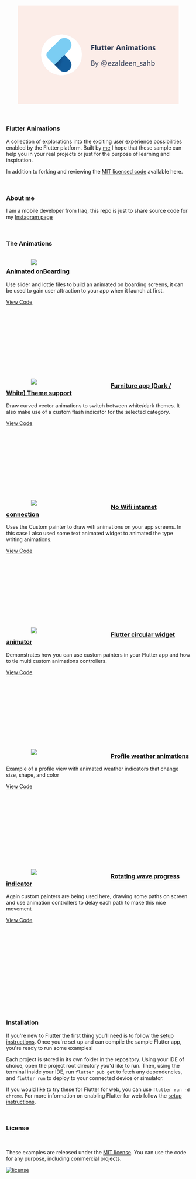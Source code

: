 
<br />
<p align="center"><img src="assets\sceen.jpg" width="440px"/></p>
<br />

### Flutter Animations

A collection of explorations into the exciting user experience possibilities enabled by the Flutter platform.
Built by [me](https://ezaldeensahb.link)
I hope that these sample can help you in your real projects or just for the purpose of learning and inspiration.

In addition to forking and reviewing the [MIT licensed code](LICENSE.md) available here.

<br/>

### About me

I am a mobile developer from Iraq, this repo is just to share source code for my [Instagram page](https://www.instagram.com/ezaldeen_sahb/)

<br/>

### The Animations

<br />  
<a href="https://github.com/Ezaldeen99/Flutter-animations/tree/main/animated_onboarding"><img align="left" hspace=68 src="https://github.com/Ezaldeen99/Flutter-animations/blob/main/assets/on_boarding_3.gif" width="150"/></a>
<a href="https://github.com/Ezaldeen99/Flutter-animations/tree/main/animated_onboarding"><h3>Animated onBoarding</h3></a>
<p>Use slider and lottie files to build an animated on boarding screens, it can be used to gain user attraction to your app when it launch at first. </p>
<a href="https://github.com/Ezaldeen99/Flutter-animations/tree/main/animated_onboarding">View Code</a>
<br/><br/><br/><br/><br/><br/><br/><br/><br/><br/><br/><br/>

<a href="https://github.com/Ezaldeen99/Flutter-animations/tree/main/furniture_app"><img align="left" hspace=68 src="https://github.com/Ezaldeen99/Flutter-animations/blob/main/assets/dark_theme.gif" width="150" /></a>
<a href="https://github.com/Ezaldeen99/Flutter-animations/tree/main/furniture_app"><h3>Furniture app (Dark / White) Theme support</h3></a>
<p>Draw curved vector animations to switch between white/dark themes. It also make use of a custom flash indicator for the selected category.</p>
<a href="https://github.com/Ezaldeen99/Flutter-animations/tree/main/furniture_app">View Code</a>
<br/><br/><br/><br/><br/><br/><br/><br/><br/><br/><br/><br/>

<a href="https://github.com/Ezaldeen99/Flutter-animations/tree/main/no_wifi"><img align="left" hspace=68 src="https://github.com/Ezaldeen99/Flutter-animations/blob/main/assets/no_wifi.gif" width="150" /></a>
<a href="https://github.com/Ezaldeen99/Flutter-animations/tree/main/no_wifi"><h3>No Wifi internet connection</h3></a>
<p>Uses the Custom painter to draw wifi animations on your app screens. In this case I also used some text animated widget to animated the type writing animations.</p>
<a href="https://github.com/Ezaldeen99/Flutter-animations/tree/main/no_wifi">View Code</a>
<br/><br/><br/><br/><br/><br/><br/><br/><br/><br/><br/><br/>


<a href="https://github.com/Ezaldeen99/flutter_circular_animator"><img align="left" hspace=68 src="https://github.com/Ezaldeen99/Flutter-animations/blob/main/assets/widget_animator.gif" width="150" /></a>
<a href="https://github.com/Ezaldeen99/flutter_circular_animator"><h3>Flutter circular widget animator</h3></a>
<p>Demonstrates how you can use custom painters in your Flutter app and how to tie multi custom animations controllers.</p>
<a href="https://github.com/Ezaldeen99/flutter_circular_animator">View Code</a>
<br/><br/><br/><br/><br/><br/><br/><br/><br/><br/><br/><br/>


<a href="https://github.com/Ezaldeen99/Flutter-animations/tree/main/profile_animations"><img align="left" hspace=68 src="https://github.com/Ezaldeen99/Flutter-animations/blob/main/assets/profile_weather.gif" width="150" /></a>
<a href="https://github.com/Ezaldeen99/Flutter-animations/tree/main/profile_animations"><h3>Profile weather animations</h3></a>
<p>Example of a profile view with animated weather indicators that change size, shape, and color </p>
<a href="https://github.com/Ezaldeen99/Flutter-animations/tree/main/profile_animations">View Code</a>
<br/><br/><br/><br/><br/><br/><br/><br/><br/><br/><br/><br/><br/>


<a href="https://github.com/Ezaldeen99/Flutter-animations/tree/main/rotating_waves"><img align="left" hspace=68 src="https://github.com/Ezaldeen99/Flutter-animations/blob/main/assets/rotating_waves.gif" width="150" /></a>
<a href="https://github.com/Ezaldeen99/Flutter-animations/tree/main/rotating_waves"><h3>Rotating wave progress indicator</h3></a>
<p>Again custom painters are being used here, drawing some paths on screen and use animation controllers to delay each path to make this nice movement</p>
<a href="https://github.com/Ezaldeen99/Flutter-animations/tree/main/rotating_waves">View Code</a>
<br/><br/><br/><br/><br/><br/><br/><br/><br/><br/><br/><br/><br/><br/>



<br/>

### Installation

If you're new to Flutter the first thing you'll need is to follow the [setup instructions](https://flutter.dev/docs/get-started/install). Once you're set up and can compile the sample Flutter app, you're ready to run some examples!

Each project is stored in its own folder in the repository. Using your IDE of choice, open the project root directory you'd like to run. Then, using the terminal inside your IDE, run `flutter pub get` to fetch any dependencies, and `flutter run` to deploy to your connected device or simulator.

If you would like to try these for Flutter for web, you can use `flutter run -d chrome`. For more information on enabling Flutter for web follow the [setup instructions](https://flutter.dev/docs/get-started/web).

<br/>

### License

<br/>

These examples are released under the [MIT license](LICENSE.md). You can use the code for any purpose, including commercial projects.

[![license](https://img.shields.io/badge/License-MIT-yellow.svg)](https://opensource.org/licenses/MIT)

<br/>



